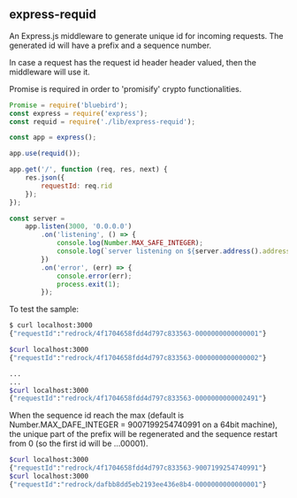## express-requid

An Express.js middleware to generate unique id for incoming requests. The generated id will have a prefix and a sequence number.

In case a request has the request id header header valued, then the middleware will use it.

Promise is required in order to 'promisify' crypto functionalities.

```js
Promise = require('bluebird');
const express = require('express');
const requid = require('./lib/express-requid');

const app = express();

app.use(requid());

app.get('/', function (req, res, next) {
    res.json({
        requestId: req.rid
    });
});

const server =
    app.listen(3000, '0.0.0.0')
        .on('listening', () => {
            console.log(Number.MAX_SAFE_INTEGER);
            console.log(`server listening on ${server.address().address}:${server.address().port}`);
        })
        .on('error', (err) => {
            console.error(err);
            process.exit(1);
        });
```

To test the sample:
```bash
$ curl localhost:3000
{"requestId":"redrock/4f1704658fdd4d797c833563-0000000000000001"}

$curl localhost:3000
{"requestId":"redrock/4f1704658fdd4d797c833563-0000000000000002"}

...
...
$curl localhost:3000
{"requestId":"redrock/4f1704658fdd4d797c833563-0000000000002491"}
```

When the sequence id reach the max (default is Number.MAX_DAFE_INTEGER = 9007199254740991 on a 64bit machine), the unique part of the prefix will be regenerated and the sequence restart from 0 (so the first id will be ...00001).
```bash
$curl localhost:3000
{"requestId":"redrock/4f1704658fdd4d797c833563-9007199254740991"}
$curl localhost:3000
{"requestId":"redrock/dafbb8dd5eb2193ee436e8b4-0000000000000001"}

```